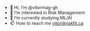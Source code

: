 - 👋 Hi, I’m @vitormag-gh
- 👀 I’m interested in Risk Management
- 🌱 I’m currently studying ML/AI
- 📫 How to reach me vitor@riskfit.ca

<!---
vitormag-gh/vitormag-gh is a ✨ special ✨ repository because its `README.md` (this file) appears on your GitHub profile.
You can click the Preview link to take a look at your changes.
--->

